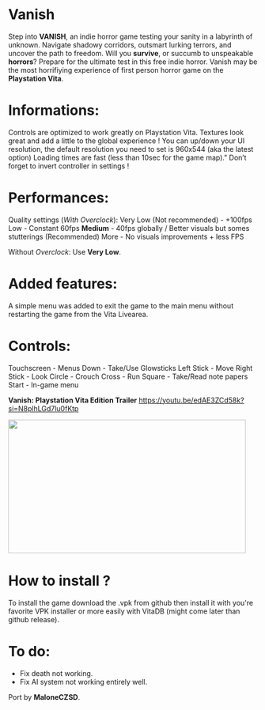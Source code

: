 # Vanish
Step into **VANISH**, an indie horror game testing your sanity in a labyrinth of unknown. Navigate shadowy corridors, outsmart lurking terrors, and uncover the path to freedom. Will you **survive**, or succumb to unspeakable **horrors**? Prepare for the ultimate test in this free indie horror. Vanish may be the most horrifiying experience of first person horror game on the **Playstation Vita**.

# Informations:
Controls are optimized to work greatly on Playstation Vita. Textures look great and add a little to the global experience !
You can up/down your UI resolution, the default resolution you need to set is 960x544 (aka the latest option)
Loading times are fast (less than 10sec for the game map)."
Don’t forget to invert controller in settings !

# Performances:
Quality settings (*With Overclock*): 
Very Low (Not recommended) - +100fps 
Low - Constant 60fps 
**Medium** - 40fps globally / Better visuals but somes stutterings (Recommended)
More - No visuals improvements + less FPS

Without *Overclock*:
Use **Very Low**.

# Added features:
A simple menu was added to exit the game to the main menu without restarting the game from the Vita Livearea.

# Controls:
Touchscreen - Menus
Down - Take/Use Glowsticks
Left Stick - Move
Right Stick - Look
Circle - Crouch
Cross - Run
Square - Take/Read note papers
Start - In-game menu

**Vanish: Playstation Vita Edition Trailer**
<url>https://youtu.be/edAE3ZCd58k?si=N8plhLGd7lu0fKtp<url/>

<img src="https://github.com/user-attachments/assets/cb79582e-ba7d-4354-9892-fd62735433f8" width="480" height="270" />

# How to install ?
To install the game download the .vpk from github then install it with you're favorite VPK installer or more easily with VitaDB (might come later than github release).

# To do:
- Fix death not working.
- Fix AI system not working entirely well.

Port by **MaloneCZSD**.

